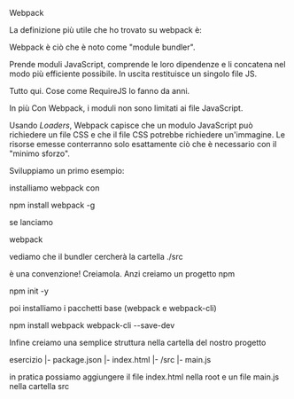 Webpack

La definizione più utile che ho trovato su webpack è:

Webpack è ciò che è noto come "module bundler". 

Prende moduli JavaScript, comprende le loro dipendenze e li concatena nel modo più efficiente possibile. 
In uscita restituisce un singolo file JS.

Tutto qui. Cose come RequireJS lo fanno da anni. 

In più Con Webpack, i moduli non sono limitati ai file JavaScript. 

Usando *Loaders*, Webpack capisce che un modulo JavaScript può richiedere un file CSS e che il file CSS potrebbe richiedere un'immagine. 
Le risorse emesse conterranno solo esattamente ciò che è necessario con il  "minimo sforzo".


Sviluppiamo un primo esempio:

installiamo webpack con 

npm install webpack -g


se lanciamo 

webpack

vediamo che il bundler cercherà la cartella ./src

è una convenzione! Creiamola. Anzi creiamo un progetto npm

npm init -y

poi installiamo i pacchetti base (webpack e webpack-cli)

npm install webpack webpack-cli --save-dev

Infine creiamo una semplice struttura nella cartella del nostro progetto

esercizio
 |- package.json
 |- index.html
 |- /src
   |- main.js
	 
in pratica possiamo aggiungere il file index.html nella root e un file main.js nella cartella src

